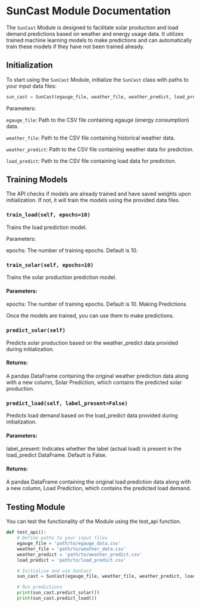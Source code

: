 #  SunCast Module Documentation

The `SunCast` Module is designed to facilitate solar production and load demand predictions based on weather and energy usage data. It utilizes trained machine learning models to make predictions and can automatically train these models if they have not been trained already.

## Initialization

To start using the `SunCast` Module, initialize the `SunCast` class with paths to your input data files:

```python 
sun_cast = SunCast(egauge_file, weather_file, weather_predict, load_predict)
```

Parameters:

`egauge_file`: Path to the CSV file containing egauge (energy consumption) data.

`weather_file`: Path to the CSV file containing historical weather data.

`weather_predict`: Path to the CSV file containing weather data for prediction.

`load_predict`: Path to the CSV file containing load data for prediction.

 ## Training Models

The API checks if models are already trained and have saved weights upon initialization. If not, it will train the models using the provided data files.

### `train_load(self, epochs=10)`
Trains the load prediction model.

Parameters:

epochs: The number of training epochs. Default is 10.
### `train_solar(self, epochs=10)`
Trains the solar production prediction model.

#### Parameters:

epochs: The number of training epochs. Default is 10.
Making Predictions

Once the models are trained, you can use them to make predictions.

### `predict_solar(self)`
Predicts solar production based on the weather_predict data provided during initialization.

#### Returns: 
A pandas DataFrame containing the original weather prediction data along with a new column, Solar Prediction, which contains the predicted solar production.

### `predict_load(self, label_present=False)`
Predicts load demand based on the load_predict data provided during initialization.

#### Parameters:

label_present: Indicates whether the label (actual load) is present in the load_predict DataFrame. Default is False.
#### Returns: 
A pandas DataFrame containing the original load prediction data along with a new column, Load Prediction, which contains the predicted load demand.

## Testing Module

You can test the functionality of the Module using the test_api function.

```python
def test_api():
    # Define paths to your input files
    egauge_file = 'path/to/egauge_data.csv'
    weather_file = 'path/to/weather_data.csv'
    weather_predict = 'path/to/weather_predict.csv'
    load_predict = 'path/to/load_predict.csv'

    # Initialize and use SunCast
    sun_cast = SunCast(egauge_file, weather_file, weather_predict, load_predict)

    # Run predictions
    print(sun_cast.predict_solar())
    print(sun_cast.predict_load())
```
